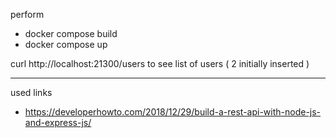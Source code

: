 perform 
* docker compose build
* docker compose up

curl http://localhost:21300/users  to see list of users ( 2 initially inserted )


----
used links
* https://developerhowto.com/2018/12/29/build-a-rest-api-with-node-js-and-express-js/
